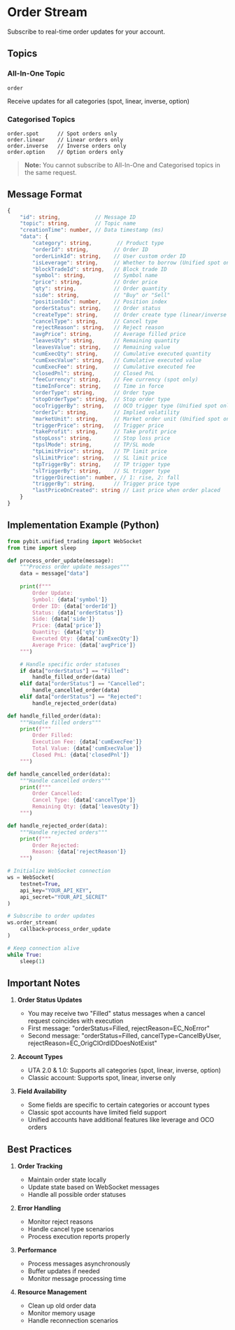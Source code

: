 # Order Stream

Subscribe to real-time order updates for your account.

## Topics

### All-In-One Topic
```
order
```
Receive updates for all categories (spot, linear, inverse, option)

### Categorised Topics
```
order.spot      // Spot orders only
order.linear    // Linear orders only
order.inverse   // Inverse orders only
order.option    // Option orders only
```

> **Note:** You cannot subscribe to All-In-One and Categorised topics in the same request.

## Message Format

```typescript
{
    "id": string,           // Message ID
    "topic": string,        // Topic name
    "creationTime": number, // Data timestamp (ms)
    "data": {
        "category": string,        // Product type
        "orderId": string,        // Order ID
        "orderLinkId": string,    // User custom order ID
        "isLeverage": string,     // Whether to borrow (Unified spot only)
        "blockTradeId": string,   // Block trade ID
        "symbol": string,         // Symbol name
        "price": string,          // Order price
        "qty": string,            // Order quantity
        "side": string,           // "Buy" or "Sell"
        "positionIdx": number,    // Position index
        "orderStatus": string,    // Order status
        "createType": string,     // Order create type (linear/inverse only)
        "cancelType": string,     // Cancel type
        "rejectReason": string,   // Reject reason
        "avgPrice": string,       // Average filled price
        "leavesQty": string,      // Remaining quantity
        "leavesValue": string,    // Remaining value
        "cumExecQty": string,     // Cumulative executed quantity
        "cumExecValue": string,   // Cumulative executed value
        "cumExecFee": string,     // Cumulative executed fee
        "closedPnl": string,      // Closed PnL
        "feeCurrency": string,    // Fee currency (spot only)
        "timeInForce": string,    // Time in force
        "orderType": string,      // Order type
        "stopOrderType": string,  // Stop order type
        "ocoTriggerBy": string,   // OCO trigger type (Unified spot only)
        "orderIv": string,        // Implied volatility
        "marketUnit": string,     // Market order unit (Unified spot only)
        "triggerPrice": string,   // Trigger price
        "takeProfit": string,     // Take profit price
        "stopLoss": string,       // Stop loss price
        "tpslMode": string,       // TP/SL mode
        "tpLimitPrice": string,   // TP limit price
        "slLimitPrice": string,   // SL limit price
        "tpTriggerBy": string,    // TP trigger type
        "slTriggerBy": string,    // SL trigger type
        "triggerDirection": number, // 1: rise, 2: fall
        "triggerBy": string,      // Trigger price type
        "lastPriceOnCreated": string // Last price when order placed
    }
}
```

## Implementation Example (Python)

```python
from pybit.unified_trading import WebSocket
from time import sleep

def process_order_update(message):
    """Process order update messages"""
    data = message["data"]
    
    print(f"""
        Order Update:
        Symbol: {data['symbol']}
        Order ID: {data['orderId']}
        Status: {data['orderStatus']}
        Side: {data['side']}
        Price: {data['price']}
        Quantity: {data['qty']}
        Executed Qty: {data['cumExecQty']}
        Average Price: {data['avgPrice']}
    """)

    # Handle specific order statuses
    if data["orderStatus"] == "Filled":
        handle_filled_order(data)
    elif data["orderStatus"] == "Cancelled":
        handle_cancelled_order(data)
    elif data["orderStatus"] == "Rejected":
        handle_rejected_order(data)

def handle_filled_order(data):
    """Handle filled orders"""
    print(f"""
        Order Filled:
        Execution Fee: {data['cumExecFee']}
        Total Value: {data['cumExecValue']}
        Closed PnL: {data['closedPnl']}
    """)

def handle_cancelled_order(data):
    """Handle cancelled orders"""
    print(f"""
        Order Cancelled:
        Cancel Type: {data['cancelType']}
        Remaining Qty: {data['leavesQty']}
    """)

def handle_rejected_order(data):
    """Handle rejected orders"""
    print(f"""
        Order Rejected:
        Reason: {data['rejectReason']}
    """)

# Initialize WebSocket connection
ws = WebSocket(
    testnet=True,
    api_key="YOUR_API_KEY",
    api_secret="YOUR_API_SECRET"
)

# Subscribe to order updates
ws.order_stream(
    callback=process_order_update
)

# Keep connection alive
while True:
    sleep(1)
```

## Important Notes

1. **Order Status Updates**
   - You may receive two "Filled" status messages when a cancel request coincides with execution
   - First message: "orderStatus=Filled, rejectReason=EC_NoError"
   - Second message: "orderStatus=Filled, cancelType=CancelByUser, rejectReason=EC_OrigClOrdIDDoesNotExist"

2. **Account Types**
   - UTA 2.0 & 1.0: Supports all categories (spot, linear, inverse, option)
   - Classic account: Supports spot, linear, inverse only

3. **Field Availability**
   - Some fields are specific to certain categories or account types
   - Classic spot accounts have limited field support
   - Unified accounts have additional features like leverage and OCO orders

## Best Practices

1. **Order Tracking**
   - Maintain order state locally
   - Update state based on WebSocket messages
   - Handle all possible order statuses

2. **Error Handling**
   - Monitor reject reasons
   - Handle cancel type scenarios
   - Process execution reports properly

3. **Performance**
   - Process messages asynchronously
   - Buffer updates if needed
   - Monitor message processing time

4. **Resource Management**
   - Clean up old order data
   - Monitor memory usage
   - Handle reconnection scenarios
